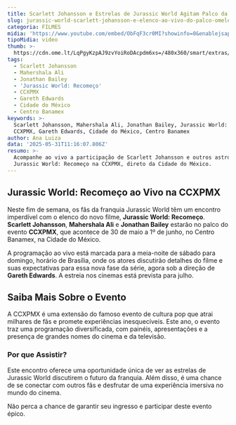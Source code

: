 ```yaml
---
title: Scarlett Johansson e Estrelas de Jurassic World Agitam Palco da CCXPMX
slug: jurassic-world-scarlett-johansson-e-elenco-ao-vivo-do-palco-omelete-na-ccxpmx
categoria: FILMES
midia: 'https://www.youtube.com/embed/ObFqF3cr0MI?showinfo=0&enablejsapi=1'
tipoMidia: video
thumb: >-
  https://cdn.ome.lt/LqPgyKzpAJ9zvYoiRoDAcpdm6xs=/480x360/smart/extras/conteudos/jurassic-world-capa.jpg
tags:
  - Scarlett Johansson
  - Mahershala Ali
  - Jonathan Bailey
  - 'Jurassic World: Recomeço'
  - CCXPMX
  - Gareth Edwards
  - Cidade do México
  - Centro Banamex
keywords: >-
  Scarlett Johansson, Mahershala Ali, Jonathan Bailey, Jurassic World: Recomeço,
  CCXPMX, Gareth Edwards, Cidade do México, Centro Banamex
author: Ana Luiza
data: '2025-05-31T11:16:07.806Z'
resumo: >-
  Acompanhe ao vivo a participação de Scarlett Johansson e outros astros do novo
  Jurassic World: Recomeço na CCXPMX, direto da Cidade do México.
---
```


## Jurassic World: Recomeço ao Vivo na CCXPMX

Neste fim de semana, os fãs da franquia Jurassic World têm um encontro imperdível com o elenco do novo filme, **Jurassic World: Recomeço**. **Scarlett Johansson**, **Mahershala Ali** e **Jonathan Bailey** estarão no palco do evento **CCXPMX**, que acontece de 30 de maio a 1º de junho, no Centro Banamex, na Cidade do México.

A programação ao vivo está marcada para a meia-noite de sábado para domingo, horário de Brasília, onde os atores discutirão detalhes do filme e suas expectativas para essa nova fase da série, agora sob a direção de **Gareth Edwards**. A estreia nos cinemas está prevista para julho.

## Saiba Mais Sobre o Evento

A CCXPMX é uma extensão do famoso evento de cultura pop que atrai milhares de fãs e promete experiências inesquecíveis. Este ano, o evento traz uma programação diversificada, com painéis, apresentações e a presença de grandes nomes do cinema e da televisão.

### Por que Assistir?

Este encontro oferece uma oportunidade única de ver as estrelas de Jurassic World discutirem o futuro da franquia. Além disso, é uma chance de se conectar com outros fãs e desfrutar de uma experiência imersiva no mundo do cinema.

Não perca a chance de garantir seu ingresso e participar deste evento épico.
